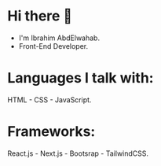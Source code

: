 # Hi there 👋

- I'm Ibrahim AbdElwahab.
- Front-End Developer.

# Languages I talk with:
HTML - CSS - JavaScript.

# Frameworks:
React.js - Next.js - Bootsrap - TailwindCSS.
